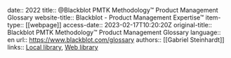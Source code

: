 date:: 2022
title:: @Blackblot PMTK Methodology™ Product Management Glossary
website-title:: Blackblot - Product Management Expertise™
item-type:: [[webpage]]
access-date:: 2023-02-17T10:20:20Z
original-title:: Blackblot PMTK Methodology™ Product Management Glossary
language:: en
url:: https://www.blackblot.com/glossary
authors:: [[Gabriel Steinhardt]]
links:: [Local library](zotero://select/library/items/YGGUAI9K), [Web library](https://www.zotero.org/users/6520516/items/YGGUAI9K)
